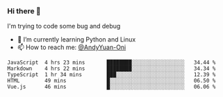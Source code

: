 ### Hi there 👋

I'm trying to code some bug and debug

- 🌱 I’m currently learning Python and Linux
- 📫 How to reach me: [@AndyYuan-Oni](https://github.com/AndyYuan-Oni)


<!--START_SECTION:waka-->
```text
JavaScript  4 hrs 23 mins       ████████░░░░░░░░░░░░░░░░░   34.44 % 
Markdown    4 hrs 22 mins       ████████░░░░░░░░░░░░░░░░░   34.34 % 
TypeScript  1 hr 34 mins        ███░░░░░░░░░░░░░░░░░░░░░░   12.39 % 
HTML        49 mins             █░░░░░░░░░░░░░░░░░░░░░░░░   06.50 % 
Vue.js      46 mins             █░░░░░░░░░░░░░░░░░░░░░░░░   06.06 %
```
<!--END_SECTION:waka-->

  <!--**AndyYuan-Oni/AndyYuan-Oni** is a ✨ _special_ ✨ repository because its `README.md` (this file) appears on your GitHub profile.-->
